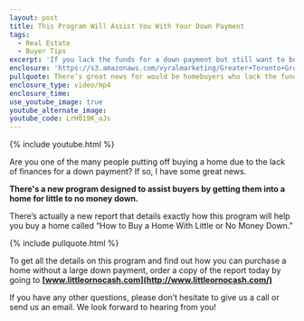 ```yaml
---
layout: post
title: This Program Will Assist You With Your Down Payment
tags:
  - Real Estate
  - Buyer Tips
excerpt: 'If you lack the funds for a down payment but still want to buy a home, I’ve got some great news.'
enclosure: 'https://s3.amazonaws.com/vyralmarketing/Greater+Toronto+Group/Greater+Toronto+Group-+Great+news+for+would-be+homebuyers.mp4'
pullquote: There’s great news for would be homebuyers who lack the funds for down payment.
enclosure_type: video/mp4
enclosure_time:
use_youtube_image: true
youtube_alternate_image:
youtube_code: LrH019K_aJs
---
```



{% include youtube.html %}

Are you one of the many people putting off buying a home due to the lack of finances for a down payment? If so, I have some great news.

**There's a new program designed to assist buyers by getting them into a home for little to no money down.**

There’s actually a new report that details exactly how this program will help you buy a home called “How to Buy a Home With Little or No Money Down.”

{% include pullquote.html %}

To get all the details on this program and find out how you can purchase a home without a large down payment, order a copy of the report today by going to **[www.littleornocash.com](http://www.littleornocash.com/)**

If you have any other questions, please don’t hesitate to give us a call or send us an email. We look forward to hearing from you!